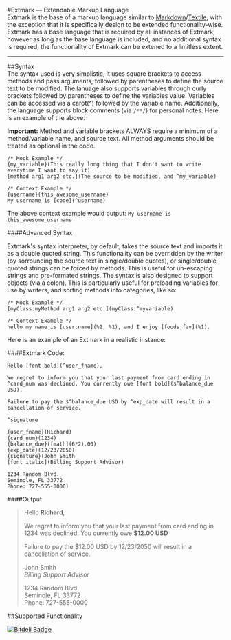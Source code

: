 #Extmark &mdash; Extendable Markup Language  
Extmark is the base of a markup language similar to [Markdown]()/[Textile](), with the exception that it is specifically design to be extended functionality-wise. Extmark has a base language that is required by all instances of Extmark; however as long as the base language is included, and no additional syntax is required, the functionality of Extmark can be extened to a limitless extent.

---

##Syntax  
The syntax used is very simplistic, it uses square brackets to access methods and pass arguments, followed by parentheses to define the source text to be modified. The lanuage also supports variables through curly brackets followed by parentheses to define the variables value. Variables can be accessed via a carot(^) followed by the variable name. Additionally, the language supports block comments (via `/**/`) for personal notes. Here is an example of the above.  

**Important:** Method and variable brackets ALWAYS require a minimum of a method/variable name, and source text. All method arguments should be treated as optional in the code.

```
/* Mock Example */
{my_variable}(This really long thing that I don't want to write everytime I want to say it)  
[method arg1 arg2 etc.](The source to be modified, and ^my_variable)  

/* Context Example */
{username}(this_awesome_username)
My username is [code](^username)
```

The above context example would output: `My username is this_awesome_username`

####Advanced Syntax

Extmark's syntax interpreter, by default, takes the source text and imports it as a double quoted string. This functionality can be overridden by the writer (by sorrounding the source text in single/double quotes), or single/double quoted strings can be forced by methods. This is useful for un-escaping strings and pre-formated strings. The syntax is also designed to support objects (via a colon). This is particularly useful for preloading variables for use by writers, and sorting methods into categories, like so:

```
/* Mock Example */
[myClass:myMethod arg1 arg2 etc.](myClass:^myvariable)

/* Context Example */
hello my name is [user:name](%2, %1), and I enjoy [foods:fav](%1).
```

Here is an example of an Extmark in a realistic instance:  

####Extmark Code:  
```
Hello [font bold](^user_fname),  

We regret to inform you that your last payment from card ending in ^card_num was declined. You currently owe [font bold]($^balance_due USD).  

Failure to pay the $^balance_due USD by ^exp_date will result in a cancellation of service.  

^signature  

{user_fname}(Richard)  
{card_num}(1234)  
{balance_due}([math](6*2).00)  
{exp_date}(12/23/2050)  
{signature}(John Smith  
[font italic](Billing Support Advisor)  

1234 Random Blvd.  
Seminole, FL 33772  
Phone: 727-555-0000)  
```

####Output  
> Hello **Richard**,  
>   
> We regret to inform you that your last payment from card ending in 1234 was declined. You currently owe **$12.00 USD**  
>   
> Failure to pay the $12.00 USD by 12/23/2050 will result in a cancellation of service.  
>   
> John Smith  
> *Billing Support Advisor*  
>   
> 1234 Random Blvd.  
> Seminole, FL 33772  
> Phone: 727-555-0000  

##Supported Functionality








[![Bitdeli Badge](https://d2weczhvl823v0.cloudfront.net/ProjectCleverWeb/Extmark/trend.png)](https://bitdeli.com/free "Bitdeli Badge")

